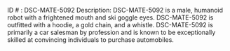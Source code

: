 ID # : DSC-MATE-5092
Description: DSC-MATE-5092 is a male, humanoid robot with a frightened mouth and ski goggle eyes. DSC-MATE-5092 is outfitted with a hoodie, a gold chain, and a whistle. DSC-MATE-5092 is primarily a car salesman by profession and is known to be exceptionally skilled at convincing individuals to purchase automobiles.